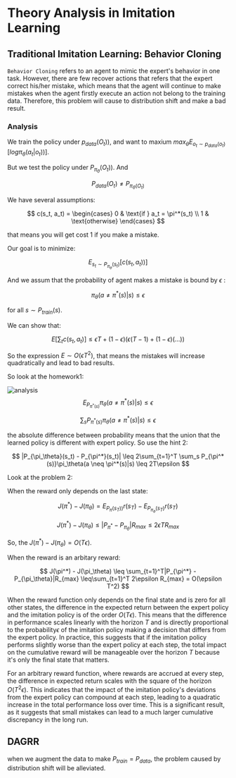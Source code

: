 # Theory Analysis in Imitation Learning

## Traditional Imitation Learning: Behavior Cloning

`Behavior Cloning` refers to an agent to mimic the expert's behavior in one task. However, there are few recover actions that refers that the expert correct his/her mistake, which means that the agent will continue to make mistakes when the agent firstly execute an action not belong to the training data. Therefore, this problem will cause to distribution shift and make a bad result.

### Analysis

We train the policy under $p_{data}(O_t))$, and want to maxium $max_\theta E_{o_t\sim p_{data}(o_t)}[log\pi_\theta(a_t|o_t))]$.

But we test the policy under $P_{\pi_\theta}(O_t))$. And

$$
P_{data}(O_t) \neq P_{\pi_\theta(O_t)}
$$

We have several assumptions:

$$
c(s_t, a_t) = 
\begin{cases} 
0 & \text{if } a_t = \pi^*(s_t) \\
1 & \text{otherwise}
\end{cases}
$$

that means you will get cost 1 if you make a mistake.

Our goal is to minimize:

$$
E_{s_t\sim P_{\pi_\theta}(s_t)}[c(s_t,a_t))]
$$

And we assum that the probability of agent makes a mistake is bound by $\epsilon$ :

$$
\pi_\theta(a \neq \pi^*(s)|s) \leq \epsilon
$$

for all $s \sim P_{train}(s)$.

We can show that:

$$
E[\sum_tc(s_t,a_t)] \leq \epsilon T + (1-\epsilon)(\epsilon(T-1) + (1-\epsilon)(...))
$$

So the expression $E \sim O(\epsilon T^2)$, that means the mistakes will increase quadratically and lead to bad results.

So look at the homework1:

![analysis](/Users/gaohaitao/homework_fall2023/hw1/docs/images/analysis.png)
$$
E_{P_{\pi^*(s)}}\pi_\theta(a \neq \pi^*(s)|s) \leq \epsilon
$$

$$
\sum_s P_{\pi^*(s)}\pi_\theta(a \neq \pi^*(s)|s) \leq \epsilon
$$

the absolute difference between probability means that the union  that the learned policy is different with expert policy. So use the hint 2:

$$
|P_{\pi_\theta}(s_t) - P_{\pi^*}(s_t)| \leq 2\sum_{t=1}^T \sum_s P_{\pi^*(s)}\pi_\theta(a \neq \pi^*(s)|s) \leq 2T\epsilon
$$

Look at the problem 2:

When the reward only depends on the last state:

$$
J(\pi^*) - J(\pi_\theta) = E_{P_{\pi}(s_T))}r(s_T) - E_{P_{\pi_\theta}(s_T)}r(s_T)
$$

$$
J(\pi^*) - J(\pi_\theta) \leq |P_{\pi^*} - P_{\pi_\theta}|R_{max} \leq 2\epsilon TR_{max}
$$

So, the $J(\pi^*)-J(\pi_\theta)=O(T\epsilon)$.

When the reward is an arbitary reward:

$$
J(\pi^*) - J(\pi_\theta) \leq \sum_{t=1}^T|P_{\pi^*} - P_{\pi_\theta}|R_{max} \leq\sum_{t=1}^T 2\epsilon R_{max} = O(\epsilon T^2)
$$

When the reward function only depends on the final state and is zero for all other states, the difference in the expected return between the expert policy and the imitation policy is of the order $O(T\epsilon)$. This means that the difference in performance scales linearly with the horizon $T$ and is directly proportional to the probability$\epsilon$ of the imitation policy making a decision that differs from the expert policy. In practice, this suggests that if the imitation policy performs slightly worse than the expert policy at each step, the total impact on the cumulative reward will be manageable over the horizon $T$ because it's only the final state that matters.

For an arbitrary reward function, where rewards are accrued at every step, the difference in expected return scales with the square of the horizon $O(T^2\epsilon)$. This indicates that the impact of the imitation policy's deviations from the expert policy can compound at each step, leading to a quadratic increase in the total performance loss over time. This is a significant result, as it suggests that small mistakes can lead to a much larger cumulative discrepancy in the long run.

## DAGRR

when we augment the data to make $P_{train} = P_{data}$, the problem caused by distribution shift will be alleviated.
